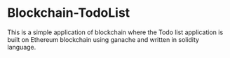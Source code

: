 # Blockchain-TodoList
This is a simple application of blockchain where the Todo list application is built on Ethereum blockchain using ganache and written in solidity language. 
